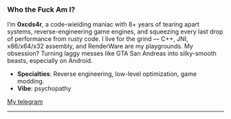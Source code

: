 ### Who the Fuck Am I?

I’m **0xcds4r**, a code-wielding maniac with 8+ years of tearing apart systems, reverse-engineering game engines, and squeezing every last drop of performance from rusty code. I live for the grind — C++, JNI, x86/x64/x32 assembly, and RenderWare are my playgrounds. My obsession? Turning laggy messes like GTA San Andreas into silky-smooth beasts, especially on Android.

- **Specialties**: Reverse engineering, low-level optimization, game modding.
- **Vibe**: psychopathy

[My telegram](https://t.me/burnagfy)

---
